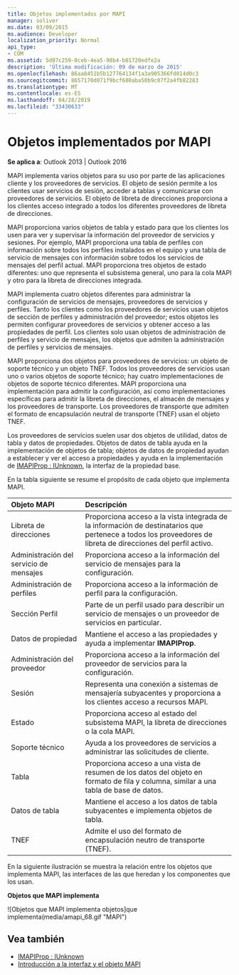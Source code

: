 ```yaml
---
title: Objetos implementados por MAPI
manager: soliver
ms.date: 03/09/2015
ms.audience: Developer
localization_priority: Normal
api_type:
- COM
ms.assetid: 5d07c259-0ceb-4ea5-98b4-b01720edfe2a
description: 'Última modificación: 09 de marzo de 2015'
ms.openlocfilehash: 86aa8451b5b127764134f1a3a905366fd014d0c3
ms.sourcegitcommit: 8657170d071f9bcf680aba50b9c07f2a4fb82283
ms.translationtype: MT
ms.contentlocale: es-ES
ms.lasthandoff: 04/28/2019
ms.locfileid: "33430633"
---
```

# <a name="mapi-implemented-objects"></a>Objetos implementados por MAPI
  
**Se aplica a**: Outlook 2013 | Outlook 2016 
  
MAPI implementa varios objetos para su uso por parte de las aplicaciones cliente y los proveedores de servicios. El objeto de sesión permite a los clientes usar servicios de sesión, acceder a tablas y comunicarse con proveedores de servicios. El objeto de libreta de direcciones proporciona a los clientes acceso integrado a todos los diferentes proveedores de libreta de direcciones. 
  
MAPI proporciona varios objetos de tabla y estado para que los clientes los usen para ver y supervisar la información del proveedor de servicios y sesiones. Por ejemplo, MAPI proporciona una tabla de perfiles con información sobre todos los perfiles instalados en el equipo y una tabla de servicio de mensajes con información sobre todos los servicios de mensajes del perfil actual. MAPI proporciona tres objetos de estado diferentes: uno que representa el subsistema general, uno para la cola MAPI y otro para la libreta de direcciones integrada. 
  
MAPI implementa cuatro objetos diferentes para administrar la configuración de servicios de mensajes, proveedores de servicios y perfiles. Tanto los clientes como los proveedores de servicios usan objetos de sección de perfiles y administración del proveedor; estos objetos les permiten configurar proveedores de servicios y obtener acceso a las propiedades de perfil. Los clientes solo usan objetos de administración de perfiles y servicio de mensajes, los objetos que admiten la administración de perfiles y servicios de mensajes. 
  
MAPI proporciona dos objetos para proveedores de servicios: un objeto de soporte técnico y un objeto TNEF. Todos los proveedores de servicios usan uno o varios objetos de soporte técnico; hay cuatro implementaciones de objetos de soporte técnico diferentes. MAPI proporciona una implementación para admitir la configuración, así como implementaciones específicas para admitir la libreta de direcciones, el almacén de mensajes y los proveedores de transporte. Los proveedores de transporte que admiten el formato de encapsulación neutral de transporte (TNEF) usan el objeto TNEF.
  
Los proveedores de servicios suelen usar dos objetos de utilidad, datos de tabla y datos de propiedades. Objetos de datos de tabla ayuda en la implementación de objetos de tabla; objetos de datos de propiedad ayudan a establecer y ver el acceso a propiedades y ayuda en la implementación de [IMAPIProp : IUnknown](imapipropiunknown.md), la interfaz de la propiedad base. 
  
En la tabla siguiente se resume el propósito de cada objeto que implementa MAPI.
  
|**Objeto MAPI**|**Descripción**|
|:-----|:-----|
|Libreta de direcciones  <br/> |Proporciona acceso a la vista integrada de la información de destinatarios que pertenece a todos los proveedores de libreta de direcciones del perfil activo.  <br/> |
|Administración del servicio de mensajes  <br/> |Proporciona acceso a la información del servicio de mensajes para la configuración.  <br/> |
|Administración de perfiles  <br/> |Proporciona acceso a la información de perfil para la configuración.  <br/> |
|Sección Perfil  <br/> |Parte de un perfil usado para describir un servicio de mensajes o un proveedor de servicios en particular.  <br/> |
|Datos de propiedad  <br/> |Mantiene el acceso a las propiedades y ayuda a implementar **IMAPIProp**.  <br/> |
|Administración del proveedor  <br/> |Proporciona acceso a la información del proveedor de servicios para la configuración.  <br/> |
|Sesión  <br/> |Representa una conexión a sistemas de mensajería subyacentes y proporciona a los clientes acceso a recursos MAPI.  <br/> |
|Estado  <br/> |Proporciona acceso al estado del subsistema MAPI, la libreta de direcciones o la cola MAPI.  <br/> |
|Soporte técnico  <br/> |Ayuda a los proveedores de servicios a administrar las solicitudes de cliente.  <br/> |
|Tabla  <br/> |Proporciona acceso a una vista de resumen de los datos del objeto en formato de fila y columna, similar a una tabla de base de datos.  <br/> |
|Datos de tabla  <br/> |Mantiene el acceso a los datos de tabla subyacentes e implementa objetos de tabla.  <br/> |
|TNEF  <br/> |Admite el uso del formato de encapsulación neutro de transporte (TNEF).  <br/> |
   
En la siguiente ilustración se muestra la relación entre los objetos que implementa MAPI, las interfaces de las que heredan y los componentes que los usan. 
  
**Objetos que MAPI implementa**
  
![Objetos que MAPI implementa objetos]que implementa(media/amapi_68.gif "MAPI")
  
## <a name="see-also"></a>Vea también

- [IMAPIProp : IUnknown](imapipropiunknown.md)
- [Introducción a la interfaz y el objeto MAPI](mapi-object-and-interface-overview.md)

